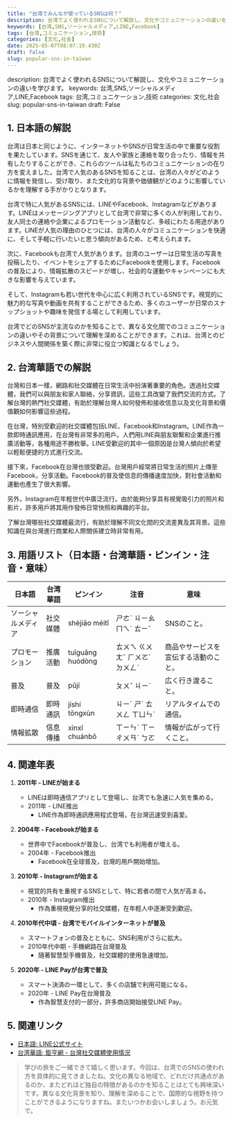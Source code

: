 ```yaml
---
title: "台湾でみんなが使っているSNSは何？"
description: 台湾でよく使われるSNSについて解説し、文化やコミュニケーションの違いを学びます。
keywords: [台湾,SNS,ソーシャルメディア,LINE,Facebook]
tags: [台湾,コミュニケーション,技術]
categories: [文化,社会]
date: 2025-05-07T08:07:19.430Z
draft: false
slug: popular-sns-in-taiwan
---
```


description: 台湾でよく使われるSNSについて解説し、文化やコミュニケーションの違いを学びます。
keywords: 台湾,SNS,ソーシャルメディア,LINE,Facebook
tags: 台湾,コミュニケーション,技術
categories: 文化,社会
slug: popular-sns-in-taiwan
draft: False

## 1. 日本語の解説

台湾は日本と同じように、インターネットやSNSが日常生活の中で重要な役割を果たしています。SNSを通じて、友人や家族と連絡を取り合ったり、情報を共有したりすることができ、これらのツールは私たちのコミュニケーションの在り方を変えました。台湾で人気のあるSNSを知ることは、台湾の人々がどのように情報を発信し、受け取り、また文化的な背景や価値観がどのように影響しているかを理解する手がかりとなります。

台湾で特に人気があるSNSには、LINEやFacebook、Instagramなどがあります。LINEはメッセージングアプリとして台湾で非常に多くの人が利用しており、友人同士の連絡や企業によるプロモーション活動など、多岐にわたる用途があります。LINEが人気の理由のひとつには、台湾の人々がコミュニケーションを快適に、そして手軽に行いたいと思う傾向があるため、と考えられます。

次に、Facebookも台湾で人気があります。台湾のユーザーは日常生活の写真を投稿したり、イベントをシェアするためにFacebookを使用します。Facebookの普及により、情報拡散のスピードが増し、社会的な運動やキャンペーンにも大きな影響を与えています。

そして、Instagramも若い世代を中心に広く利用されているSNSです。視覚的に魅力的な写真や動画を共有することができるため、多くのユーザーが日常のスナップショットや趣味を発信する場として利用しています。

台湾でどのSNSが主流なのかを知ることで、異なる文化間でのコミュニケーションの違いやその背景について理解を深めることができます。これは、台湾とのビジネスや人間関係を築く際に非常に役立つ知識となるでしょう。

## 2. 台湾華語での解説

台灣和日本一樣，網路和社交媒體在日常生活中扮演著重要的角色。透過社交媒體，我們可以與朋友和家人聯絡，分享資訊，這些工具改變了我們交流的方式。了解台灣的熱門社交媒體，有助於理解台灣人如何發佈和接收信息以及文化背景和價值觀如何影響這些過程。

在台灣，特別受歡迎的社交媒體包括LINE、Facebook和Instagram。LINE作為一款即時通訊應用，在台灣有非常多的用戶。人們用LINE與朋友聯繫和企業進行推廣活動等，各種用途不勝枚舉。LINE受歡迎的其中一個原因是台灣人傾向於希望以輕鬆便捷的方式進行交流。

接下來，Facebook在台灣也很受歡迎。台灣用戶經常將日常生活的照片上傳至Facebook，分享活動。Facebook的普及使信息的傳播速度加快，對社會活動和運動也產生了很大影響。

另外，Instagram在年輕世代中廣泛流行。由於能夠分享具有視覺吸引力的照片和影片，許多用戶將其用作發佈日常快照和興趣的平台。

了解台灣哪些社交媒體最流行，有助於理解不同文化間的交流差異及其背景。這些知識在與台灣進行商業和人際關係建立時非常有用。

## 3. 用語リスト（日本語・台湾華語・ピンイン・注音・意味）

| 日本語      | 台湾華語    | ピンイン      | 注音   | 意味                                     |
|-------------|-------------|---------------|--------|------------------------------------------|
| ソーシャルメディア | 社交媒體   | shèjiāo méitǐ | ㄕㄜˋ ㄐㄧㄠ ㄇㄟˊ ㄊㄧˇ | SNSのこと。                                  |
| プロモーション    | 推廣活動   | tuīguǎng huódòng | ㄊㄨㄟ ㄍㄨㄤˇ ㄏㄨㄛˊ ㄉㄨㄥˋ | 商品やサービスを宣伝する活動のこと。              |
| 普及          | 普及       | pǔjí          | ㄆㄨˇ ㄐㄧˊ | 広く行き渡ること。                             |
| 即時通信      | 即時通訊   | jíshí tōngxùn | ㄐㄧˊ ㄕˊ ㄊㄨㄥ ㄒㄩㄣˋ | リアルタイムでの通信。                          |
| 情報拡散      | 信息傳播   | xìnxī chuánbō | ㄒㄧㄣˋ ㄒㄧ ㄔㄨㄢˊ ㄅㄛ | 情報が広がって行くこと。                        |

## 4. 関連年表

1. **2011年 - LINEが始まる**
   - LINEは即時通信アプリとして登場し、台湾でも急速に人気を集める。
   - 2011年 - LINE推出
     - LINE作為即時通訊應用程式登場，在台灣迅速受到喜愛。

2. **2004年 - Facebookが始まる**
   - 世界中でFacebookが普及し、台湾でも利用者が増える。
   - 2004年 - Facebook推出
     - Facebook在全球普及，台灣的用戶開始增加。

3. **2010年 - Instagramが始まる**
   - 視覚的共有を重視するSNSとして、特に若者の間で人気が高まる。
   - 2010年 - Instagram推出
     - 作為重視視覺分享的社交媒體，在年輕人中逐漸受到歡迎。

4. **2010年代中頃 - 台湾でモバイルインターネットが普及**
   - スマートフォンの普及とともに、SNS利用がさらに拡大。
   - 2010年代中期 - 手機網路在台灣普及
     - 隨著智慧型手機普及，社交媒體的使用急速增加。

5. **2020年 - LINE Payが台湾で普及**
   - スマート決済の一環として、多くの店舗で利用可能になる。
   - 2020年 - LINE Pay在台灣普及
     - 作為智慧支付的一部分，許多商店開始接受LINE Pay。

## 5. 関連リンク

- [日本語: LINE公式サイト](https://line.me/ja/)
- [台湾華語: 鉅亨網 - 台灣社交媒體使用情況](https://news.cnyes.com/news/id/12345)

>学びの旅をご一緒できて嬉しく思います。今回は、台湾でのSNSの使われ方を具体的に見てきましたね。文化の異なる地域で、どれだけ共通点があるのか、またどれほど独自の特徴があるのかを知ることはとても興味深いです。異なる文化背景を知り、理解を深めることで、国際的な視野を持つことができるようになりますね。またいつかお会いしましょう。お元気で。